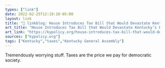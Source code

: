 ```yaml
---
types: ["link"]
date: 2022-02-25T12:19:10-05:00
layout: link
title: "🔗 linkblog: House Introduces Tax Bill that Would Devastate Kentucky’s Budget for a Giveaway to the Wealthy - Kentucky Center for Economic Policy'"
art_title: "House Introduces Tax Bill that Would Devastate Kentucky’s Budget for a Giveaway to the Wealthy - Kentucky Center for Economic Policy"
art_link: "https://kypolicy.org/house-introduces-tax-bill-that-would-devastate-kentuckys-budget-for-a-giveaway-to-the-wealthy/"
sources: ["kypolicy.org"]
tags: ["Kentucky","taxes","Kentucky General Assembly"]
---
```

Tremendously worrying stuff. Taxes are the price we pay for democratic society.
